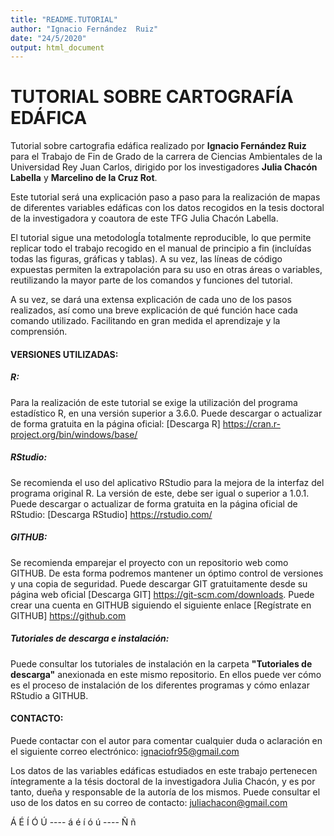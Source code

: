 ```yaml
---
title: "README.TUTORIAL"
author: "Ignacio Fernández  Ruiz"
date: "24/5/2020"
output: html_document
---
```



# **TUTORIAL SOBRE CARTOGRAFÍA EDÁFICA**

Tutorial sobre cartografia edáfica realizado por **Ignacio Fernández Ruiz** para el Trabajo de Fin de Grado de la carrera de Ciencias Ambientales de la Universidad Rey Juan Carlos, dirigido por los investigadores **Julia Chacón Labella** y **Marcelino de la Cruz Rot**.

Este tutorial será una explicación paso a paso para la realización de mapas de diferentes variables edáficas con los datos recogidos en la tesis doctoral de la investigadora y coautora de este TFG Julia Chacón Labella. 

El tutorial sigue una metodologÍa totalmente reproducible, lo que permite replicar todo el trabajo recogido en el manual de principio a fin (incluídas todas las figuras, gráficas y tablas). A su vez, las líneas de código expuestas permiten la extrapolación para su uso en otras áreas o variables, reutilizando la mayor parte de los comandos y funciones del tutorial.

A su vez, se dará una extensa explicación de cada uno de los pasos realizados, así como una breve explicación de qué función hace cada comando utilizado. Facilitando en gran medida el aprendizaje y la comprensión.

#### **VERSIONES UTILIZADAS:**

##### **R:**
Para la realización de este tutorial se exige la utilización del programa estadístico R, en una versión superior a 3.6.0. Puede descargar o actualizar de forma gratuita en la página oficial: [Descarga R] <https://cran.r-project.org/bin/windows/base/>

##### **RStudio:**
Se recomienda el uso del aplicativo RStudio para la mejora de la interfaz del programa original R. La versión de este, debe ser igual o superior a 1.0.1. Puede descargar o actualizar de forma gratuita en la página oficial de RStudio: [Descarga RStudio] <https://rstudio.com/>

##### **GITHUB:**
Se recomienda emparejar el proyecto con un repositorio web como GITHUB. De esta forma podremos mantener un óptimo control de versiones y una copia de seguridad. 
Puede descargar GIT gratuitamente desde su página web oficial [Descarga GIT] <https://git-scm.com/downloads>.
Puede crear una cuenta en GITHUB siguiendo el siguiente enlace [Regístrate en GITHUB] <https://github.com>

##### **Tutoriales de descarga e instalación:**
Puede consultar los tutoriales de instalación en la carpeta **"Tutoriales de descarga"** anexionada en este mismo repositorio. En ellos puede ver cómo es el proceso de instalación de los diferentes programas y cómo enlazar RStudio a GITHUB.


#### **CONTACTO:**
Puede contactar con el autor para comentar cualquier duda o aclaración en el siguiente correo electrónico: <ignaciofr95@gmail.com>

Los datos de las variables edáficas estudiados en este trabajo pertenecen íntegramente a la tésis doctoral de la investigadora Julia Chacón, y es por tanto, dueña y responsable de la autoría de los mismos. Puede consultar el uso de los datos en su correo de contacto: <juliachacon@gmail.com>

Á É Í Ó Ú  ---- á é í ó ú  ---- Ñ ñ 
